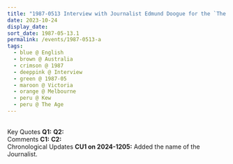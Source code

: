 ```yaml
---
title: "1987-0513 Interview with Journalist Edmund Doogue for the `The Age' Newspaper, Āśhram, 1267 Burke Road, Kew, Melbourne, Victoria, Australia"
date: 2023-10-24
display_date: 
sort_date: 1987-05-13.1
permalink: /events/1987-0513-a
tags:
  - blue @ English
  - brown @ Australia
  - crimson @ 1987
  - deeppink @ Interview
  - green @ 1987-05
  - maroon @ Victoria
  - orange @ Melbourne
  - peru @ Kew  
  - peru @ The Age
---
```


<br>

<wave-list>
  <list-title color="DarkSeaGreen" width="55">Key Quotes</list-title>
  <list-item color="BlanchedAlmond" width="280"><b>Q1:</b> <i></i></list-item>
  <list-item color="Lavender" width="280"><b>Q2:</b> <i></i></list-item>
</wave-list>

<br>

<wave-list>
  <list-title color="DarkSeaGreen" width="55">Comments</list-title>
  <list-item color="BlanchedAlmond" width="280"><b>C1:</b> <i></i></list-item>
  <list-item color="Lavender" width="280"><b>C2:</b> <i></i></list-item>
</wave-list>

<br>

<wave-list>
  <list-title color="DarkSeaGreen" width="110">Chronological Updates</list-title>
  <list-item color="BlanchedAlmond"  width="280"><b>CU1 on 2024-1205:</b> Added the name of the Journalist.</list-item>
</wave-list>
